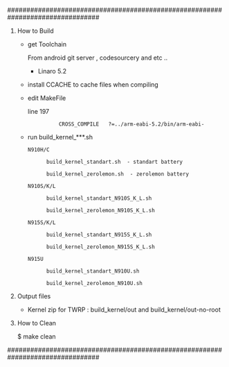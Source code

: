 ################################################################################



1. How to Build

	- get Toolchain

		From android git server , codesourcery and etc ..

		 - Linaro 5.2

    - install CCACHE to cache files when compiling
		

	- edit MakeFile

        line 197
	
                    CROSS_COMPILE	?=../arm-eabi-5.2/bin/arm-eabi-


    - run build_kernel_***.sh
    
          N910H/C
	  
                build_kernel_standart.sh  - standart battery
		
                build_kernel_zerolemon.sh  - zerolemon battery
		
          N910S/K/L
	  
                build_kernel_standart_N910S_K_L.sh
		
                build_kernel_zerolemon_N910S_K_L.sh

          N915S/K/L

                build_kernel_standart_N915S_K_L.sh

                build_kernel_zerolemon_N915S_K_L.sh

          N915U

                build_kernel_standart_N910U.sh

                build_kernel_zerolemon_N910U.sh

2. Output files

	- Kernel zip for TWRP : build_kernel/out and build_kernel/out-no-root




3. How to Clean	

	  $ make clean



################################################################################
